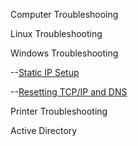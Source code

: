 Computer Troubleshooing

Linux Troubleshooting

Windows Troubleshooting

--[Static IP Setup](Setting-Static-IP/StaticIP.md)

--[Resetting TCP/IP and DNS](ResettingTCPIP-And-DNS/Resetting.md)


Printer Troubleshooting

Active Directory
